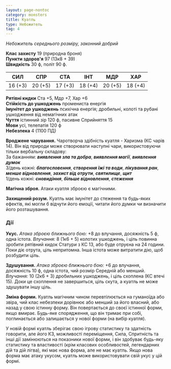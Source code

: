 ```yaml
---
layout: page-nontoc
category: monsters
title: Куатль
type: Небожитель
tag: 4
---
```


_Небожитель середнього розміру, законний добрий_  

**Клас захисту** 19 (природна броня)    
**Пункти здоров'я** 97 (13к8 + 39)    
**Швидкість** 30 ф, політ 90 ф.  

| СИЛ     | СПР     | СТА     | ІНТ     | МДР     | ХАР     |
| ------- | ------- | ------- | ------- | ------- | ------- |
| 16 (+3) | 20 (+5) | 17 (+3) | 18 (+4) | 20 (+5) | 18 (+4) |

**Рятівні кидки** Ста +5, Мдр +7, Хар +6    
**Стійкість до ушкоджень** промениста енергія    
**Імунітет до ушкоджень** психічна енергія; дробильні, колоті та рубані ушкодження від немагічних атак    
**Чуття** істинний зір 120 ф, пасивне Сприйняття 15    
**Мови** усі, телепатія 120 ф    
**Небезпека** 4 (1100 ПД)  

**Вроджене чарування.** Чаротворча здібність куатля - Харизма (КС чарів 14). Він від природи може створювати наступні чари, використовуючи тільки вербальну складову:    
За бажанням: **_виявлення зла та добра_**, **_виявлення магії_**, **_виявлення думок_**    
3/день кожні: **_благословення_**, **_створення їжі та води_**, **_лікування ран_**, **_менше відновлення_**, **_захист від отрути_**, **_святилище_**, **_щит_**    
1/день кожні: **_сновидіння_**, **_більше відновлення_**, **_стеження_**    

**Магічна зброя.** Атаки куатля зброєю є магічними.    

**Захищений розум.** Куатль має імунітет до стеження та будь-яких ефектів, які могли б відчути його емоції, читати його думки чи визначити його розташування.  

### Дії
**Укус.** _Атака зброєю ближнього бою:_ +8 до влучання, досяжність 5 ф, одна істота. _Влучання:_ 8 (1к6 + 5) колотих ушкоджень, і ціль повинна зробити рятівний кидок Статури з КС 13, або буде отруєна на 24 години. Поки діє отрута, ціль непритомна. Інша істота може витратити дію, щоб розбудити ціль.    

**Здушування.** _Атака зброєю ближнього бою:_ +6 до влучання, досяжність 10 ф, одна істота, чий розмір Середній або менший. _Влучання:_ 10 (2к6 + 3) дробильних ушкоджень, і ціль схоплена (КС втечі 15). Доки це схоплення не завершиться, ціль скута, а куатль не може здушувати іншу ціль.    

**Зміна форми.** Куатль магічним чином перевтілюється на гуманоїда або звіра, чий клас небезпеки дорівнює або менший за його власний, або назад у свою істинну форму. Він повертається до своєї істинної форми, якщо вмирає. Будь-яке спорядження, що він тримає при собі, поглинається або залишається у нової форми (на вибір куатля).    

У новій формі куатль зберігає свою ігрову статистику та здатність говорити, але його КЗ, можливості переміщення, Сила, Спритність та інші дії замінюються на показники нової форми, і він здобуває будь-яку статистику та властивості (крім класових особливостей, легендарних дій та дій лігва), які має нова форма, але не має куатль. Якщо нова форма має атаку укусом, куатль може використовувати свій укус у цій формі.
